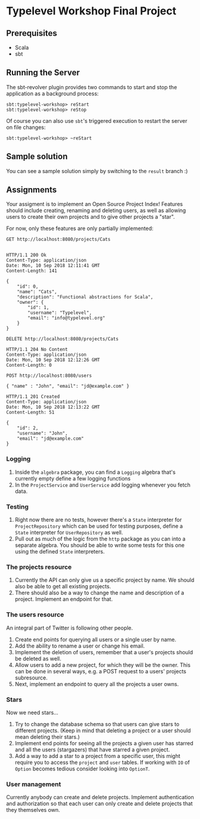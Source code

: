 # Typelevel Workshop Final Project

## Prerequisites

 - Scala
 - sbt

## Running the Server

The sbt-revolver plugin provides two commands to start and stop the application as a background process:

```
sbt:typelevel-workshop> reStart
sbt:typelevel-workshop> reStop
```

Of course you can also use `sbt`'s triggered execution to restart the server on file changes:

```
sbt:typelevel-workshop> ~reStart
```

## Sample solution

You can see a sample solution simply by switching to the `result` branch :)


## Assignments

Your assigment is to implement an Open Source Project Index!
Features should include creating, renaming and deleting users, as well as allowing users to create their own projects
and to give other projects a "star".

For now, only these features are only partially implemented:

```
GET http://localhost:8080/projects/Cats


HTTP/1.1 200 Ok
Content-Type: application/json
Date: Mon, 10 Sep 2018 12:11:41 GMT
Content-Length: 141

{
    "id": 0,
    "name": "Cats",
    "description": "Functional abstractions for Scala",
    "owner": {
        "id": 1,
        "username": "Typelevel",
        "email": "info@typelevel.org"
    }
}

```

```
DELETE http://localhost:8080/projects/Cats

HTTP/1.1 204 No Content
Content-Type: application/json
Date: Mon, 10 Sep 2018 12:12:26 GMT
Content-Length: 0
```

```
POST http://localhost:8080/users

{ "name" : "John", "email": "jd@example.com" }

HTTP/1.1 201 Created
Content-Type: application/json
Date: Mon, 10 Sep 2018 12:13:22 GMT
Content-Length: 51

{
    "id": 2,
    "username": "John",
    "email": "jd@example.com"
}
```

### Logging

 1. Inside the `algebra` package, you can find a `Logging` algebra that's currently empty define a few logging functions
 2. In the `ProjectService` and `UserService` add logging whenever you fetch data.

### Testing

 1. Right now there are no tests, however there's a `State` interpreter for `ProjectRepository` which can be used for testing purposes, define a `State` interpreter for `UserRepository` as well.
 2. Pull out as much of the logic from the `http` package as you can into a separate algebra. You should be able to write some tests for this one using the defined `State` interpreters.


### The projects resource

 1. Currently the API can only give us a specific project by name. We should also be able to get all existing projects.
 2. There should also be a way to change the name and description of a project. Implement an endpoint for that.

### The users resource

An integral part of Twitter is following other people.

 1. Create end points for querying all users or a single user by name.
 2. Add the ability to rename a user or change his email.
 3. Implement the deletion of users, remember that a user's projects should be deleted as well.
 4. Allow users to add a new project, for which they will be the owner. This can be done in several ways, e.g. a POST request to a users' projects subresource.
 5. Next, implement an endpoint to query all the projects a user owns.

### Stars

Now we need stars...

 1. Try to change the database schema so that users can give stars to different projects. (Keep in mind that deleting a project or a user should mean deleting their stars.)
 2. Implement end points for seeing all the projects a given user has starred and all the users (stargazers) that have starred a given project.
 3. Add a way to add a star to a project from a specific user, this might require you to access the `project` and `user` tables. If working with `IO` of `Option` becomes tedious consider looking into `OptionT`. 

### User management

Currently anybody can create and delete projects. Implement authentication and authorization so that each user can only create and delete projects that they themselves own.
